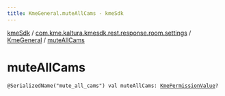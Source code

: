 ```yaml
---
title: KmeGeneral.muteAllCams - kmeSdk
---
```


[kmeSdk](../../index.html) / [com.kme.kaltura.kmesdk.rest.response.room.settings](../index.html) / [KmeGeneral](index.html) / [muteAllCams](./mute-all-cams.html)

# muteAllCams

`@SerializedName("mute_all_cams") val muteAllCams: `[`KmePermissionValue`](../../com.kme.kaltura.kmesdk.ws.message.type.permissions/-kme-permission-value/index.html)`?`